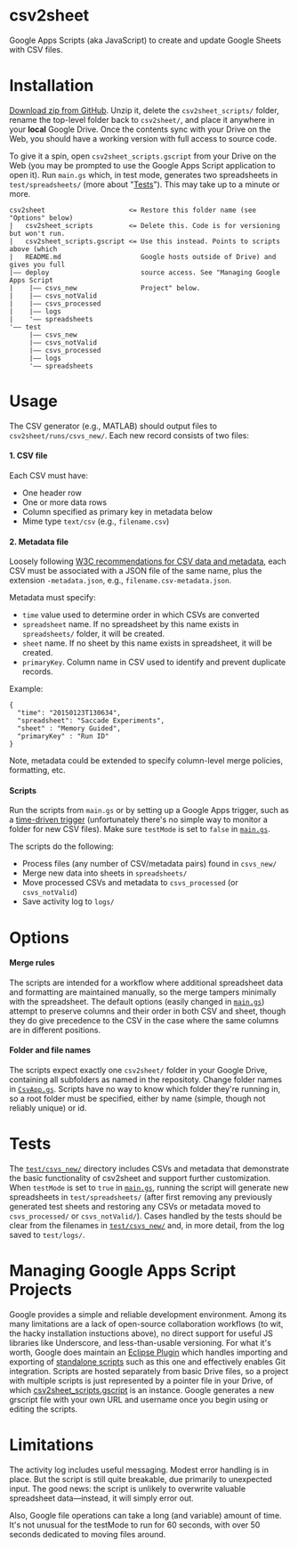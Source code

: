 # csv2sheet
Google Apps Scripts (aka JavaScript) to create and update Google Sheets with CSV files.

# Installation
[Download zip from GitHub](https://github.com/unendin/csv2sheet/archive/master.zip). Unzip it, delete the `csv2sheet_scripts/` folder, rename the top-level folder back to `csv2sheet/`, and place it anywhere in your **local** Google Drive. Once the contents sync with your Drive on the Web, you should have a working version with full access to source code.

To give it a spin, open `csv2sheet_scripts.gscript` from your Drive on the Web (you may be prompted to use the Google Apps Script application to open it). Run `main.gs` which, in test mode, generates two spreadsheets in `test/spreadsheets/` (more about "[Tests](https://github.com/unendin/csv2sheet#tests)"). This may take up to a minute or more.

```
csv2sheet                     <= Restore this folder name (see "Options" below)
|   csv2sheet_scripts         <= Delete this. Code is for versioning but won't run.
|   csv2sheet_scripts.gscript <= Use this instead. Points to scripts above (which
|   README.md                    Google hosts outside of Drive) and gives you full
|—— deploy                       source access. See "Managing Google Apps Script 
|    |—— csvs_new                Project" below.
|    |—— csvs_notValid
|    |—— csvs_processed
|    |—— logs
|    '—— spreadsheets
'—— test
     |—— csvs_new
     |—— csvs_notValid
     |—— csvs_processed
     |—— logs
     '—— spreadsheets
```

# Usage
The CSV generator (e.g., MATLAB) should output files to `csv2sheet/runs/csvs_new/`. Each new record consists of two files: 

#### 1. CSV file
Each CSV must have:
* One header row
* One or more data rows
* Column specified as primary key in metadata below
* Mime type `text/csv` (e.g., `filename.csv`)

#### 2. Metadata file
Loosely following [W3C recommendations for CSV data and metadata](http://www.w3.org/TR/tabular-data-model/#standard-file-metadata), each CSV must be associated with a JSON file of the same name, plus the extension `-metadata.json`, e.g.,
`filename.csv-metadata.json`.

Metadata must specify:
* `time` value used to determine order in which CSVs are converted
* `spreadsheet` name. If no spreadsheet by this name exists in `spreadsheets/` folder, it will be created.
* `sheet` name. If no sheet by this name exists in spreadsheet, it will be created.
* `primaryKey`. Column name in CSV used to identify and prevent duplicate records. 

Example:
```
{
  "time": "20150123T130634",
  "spreadsheet": "Saccade Experiments",
  "sheet" : "Memory Guided",
  "primaryKey" : "Run ID"
}
```

Note, metadata could be extended to specify column-level merge policies, formatting, etc.

#### Scripts
Run the scripts from `main.gs` or by setting up a Google Apps trigger, such as a [time-driven trigger](https://developers.google.com/apps-script/guides/triggers/installable#time-driven_triggers) (unfortunately there's no simple way to monitor a folder for new CSV files). Make sure `testMode` is set to `false` in [`main.gs`](https://github.com/unendin/csv2sheet/blob/master/csv2sheet_scripts/main.gs).

The scripts do the following:
* Process files (any number of CSV/metadata pairs) found in `csvs_new/` 
* Merge new data into sheets in `spreadsheets/`
* Move processed CSVs and metadata to `csvs_processed` (or `csvs_notValid`)
* Save activity log to `logs/` 

# Options
#### Merge rules
The scripts are intended for a workflow where additional spreadsheet data and formatting are maintained manually, so the merge tampers minimally with the spreadsheet. The default options (easily changed in [`main.gs`](https://github.com/unendin/csv2sheet/blob/master/csv2sheet_scripts/main.gs)) attempt to preserve columns and their order in both CSV and sheet, though they do give precedence to the CSV in the case where the same columns are in different positions.

#### Folder and file names
The scripts expect exactly one `csv2sheet/` folder in your Google Drive, containing all subfolders as named in the repositoty. Change folder names in [`CsvApp.gs`](https://github.com/unendin/csv2sheet/blob/master/csv2sheet_scripts/CsvApp.gs). Scripts have no way to know which folder they're running in, so a root folder must be specified, either by name (simple, though not reliably unique) or id.   

# Tests
The [`test/csvs_new/`](https://github.com/unendin/csv2sheet/tree/master/test/csvs_new) directory includes CSVs and metadata that demonstrate the basic functionality of csv2sheet and support further customization. When `testMode` is set to `true` in [`main.gs`](https://github.com/unendin/csv2sheet/blob/master/csv2sheet_scripts/main.gs), running the script will generate new spreadsheets in `test/spreadsheets/` (after first removing any previously generated test sheets and restoring any CSVs or metadata moved to `csvs_processed/` or `csvs_notValid/`). Cases handled by the tests should be clear from the filenames in [`test/csvs_new/`](https://github.com/unendin/csv2sheet/tree/master/test/csvs_new) and, in more detail, from the log saved to `test/logs/`.  

# Managing Google Apps Script Projects
Google provides a simple and reliable development environment. Among its many limitations are a lack of open-source collaboration workflows (to wit, the hacky installation instuctions above), no direct support for useful JS libraries like Underscore, and less-than-usable versioning. For what it's worth, Google does maintain an [Eclipse Plugin](https://developers.google.com/eclipse/docs/apps_script) which handles importing and exporting of [standalone scripts](https://developers.google.com/apps-script/guides/standalone) such as this one and effectively enables Git integration. Scripts are hosted separately from basic Drive files, so a project with multiple scripts is just represented by a pointer file in your Drive, of which [csv2sheet_scripts.gscript](https://github.com/unendin/csv2sheet/blob/master/csv2sheet_scripts.gscript) is an instance. Google generates a new grscript file with your own URL and username once you begin using or editing the scripts. 

# Limitations
The activity log includes useful messaging. Modest error handling is in place. But the script is still quite breakable, due primarily to unexpected input. The good news: the script is unlikely to overwrite valuable spreadsheet data—instead, it will simply error out.

Also, Google file operations can take a long (and variable) amount of time. It's not unusual for the testMode to run for 60 seconds, with over 50 seconds dedicated to moving files around. 
